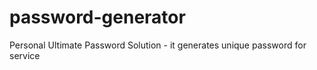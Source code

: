 # password-generator
Personal Ultimate Password Solution - it generates unique password for service

